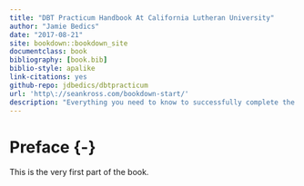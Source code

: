 ```yaml
--- 
title: "DBT Practicum Handbook At California Lutheran University"
author: "Jamie Bedics"
date: "2017-08-21"
site: bookdown::bookdown_site
documentclass: book
bibliography: [book.bib]
biblio-style: apalike
link-citations: yes
github-repo: jdbedics/dbtpracticum
url: 'http\://seankross.com/bookdown-start/'
description: "Everything you need to know to successfully complete the DBT Practicum at CLU."
---
```


# Preface {-}

This is the very first part of the book.
